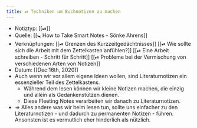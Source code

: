 ```yaml
---
title: ⏯ Techniken um Buchnotizen zu machen
---
```


- Notiztyp: [[⏯]]
- Quelle: [[🚼 How to Take Smart Notes - Sönke Ahrens]]
- Verknüpfungen: [[⏯ Grenzen des Kurzzeitgedächtnisses]] [[⏯ Wie sollte sich die Arbeit mit dem Zettelkasten anfühlen?]] [[⏯ Eine Arbeit schreiben - Schritt für Schritt]] [[⏯ Probleme bei der Vermischung von verschiedenen Arten von Notizen]]
- Datum: [[Dec 16th, 2020]]
- Auch wenn wir vor allem eigene Ideen wollen, sind Literaturnotizen ein essenzieller Teil des Zettelkastens.
	- Während dem lesen können wir kleine Notizen machen, die einzig und allein als Gedankenstützen dienen.
	- Diese Fleeting Notes verarbeiten wir danach zu Literaturnotizen.
- => Alles andere was wir beim lesen tun, sollte uns einfacher zu den Literaturnotizen - und dadurch zu permanenten Notizen - führen. Ansonsten ist es vermutlich eher hinderlich als nützlich.